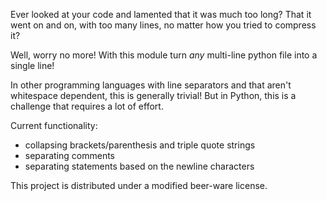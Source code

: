 Ever looked at your code and lamented that it was much too long?  That it went on and on, with too many lines, no matter how you tried to compress it?

Well, worry no more!  With this module turn *any* multi-line python file into a single line!

In other programming languages with line separators and that aren't whitespace dependent, this is generally trivial!  But in Python, this is a challenge that requires a lot of effort.

Current functionality:

- collapsing brackets/parenthesis and triple quote strings
- separating comments
- separating statements based on the newline characters

This project is distributed under a modified beer-ware license.
